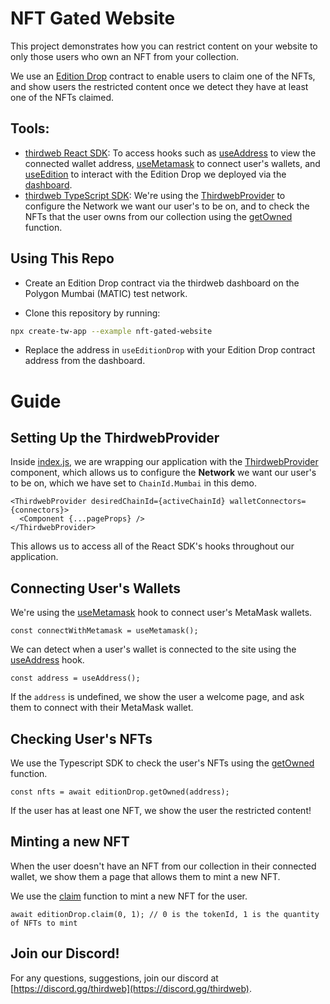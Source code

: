 # NFT Gated Website

This project demonstrates how you can restrict content on your website to only those users who own an NFT from your collection.

We use an [Edition Drop](https://portal.thirdweb.com/pre-built-contracts/edition-drop) contract to enable users to claim one of the NFTs, and show users the restricted content once we detect they have at least one of the NFTs claimed.

## Tools:

- [thirdweb React SDK](https://docs.thirdweb.com/react): To access hooks such as [useAddress](https://portal.thirdweb.com/react/react.useaddress) to view the connected wallet address, [useMetamask](https://portal.thirdweb.com/react/react.usemetamask) to connect user's wallets, and [useEdition](https://portal.thirdweb.com/react/react.useeditiondrop) to interact with the Edition Drop we deployed via the [dashboard](https://thirdweb.com/dashboard).
- [thirdweb TypeScript SDK](https://docs.thirdweb.com/typescript): We're using the [ThirdwebProvider](https://docs.thirdweb.com/react) to configure the Network we want our user's to be on, and to check the NFTs that the user owns from our collection using the [getOwned](https://portal.thirdweb.com/pre-built-contracts/edition-drop#nfts-owned-by-a-specific-wallet) function.

## Using This Repo

- Create an Edition Drop contract via the thirdweb dashboard on the Polygon Mumbai (MATIC) test network.

- Clone this repository by running:

```bash
npx create-tw-app --example nft-gated-website
```

- Replace the address in `useEditionDrop` with your Edition Drop contract address from the dashboard.

# Guide

## Setting Up the ThirdwebProvider

Inside [index.js](./src/index.js), we are wrapping our application with the [ThirdwebProvider](https://docs.thirdweb.com/react) component, which allows us to configure the **Network** we want our user's to be on, which we have set to `ChainId.Mumbai` in this demo.

```tsx
<ThirdwebProvider desiredChainId={activeChainId} walletConnectors={connectors}>
  <Component {...pageProps} />
</ThirdwebProvider>
```

This allows us to access all of the React SDK's hooks throughout our application.

## Connecting User's Wallets

We're using the [useMetamask](https://portal.thirdweb.com/react/react.usemetamask) hook to connect user's MetaMask wallets.

```tsx
const connectWithMetamask = useMetamask();
```

We can detect when a user's wallet is connected to the site using the [useAddress](https://portal.thirdweb.com/react/react.useaddress) hook.

```tsx
const address = useAddress();
```

If the `address` is undefined, we show the user a welcome page, and ask them to connect with their MetaMask wallet.

## Checking User's NFTs

We use the Typescript SDK to check the user's NFTs using the [getOwned](https://portal.thirdweb.com/pre-built-contracts/nft-drop#nfts-owned-by-a-specific-wallet) function.

```tsx
const nfts = await editionDrop.getOwned(address);
```

If the user has at least one NFT, we show the user the restricted content!

## Minting a new NFT

When the user doesn't have an NFT from our collection in their connected wallet, we show them a page that allows them to mint a new NFT.

We use the [claim](https://portal.thirdweb.com/pre-built-contracts/nft-drop#minting--claiming-nfts) function to mint a new NFT for the user.

```tsx
await editionDrop.claim(0, 1); // 0 is the tokenId, 1 is the quantity of NFTs to mint
```

## Join our Discord!

For any questions, suggestions, join our discord at [https://discord.gg/thirdweb](https://discord.gg/thirdweb).
